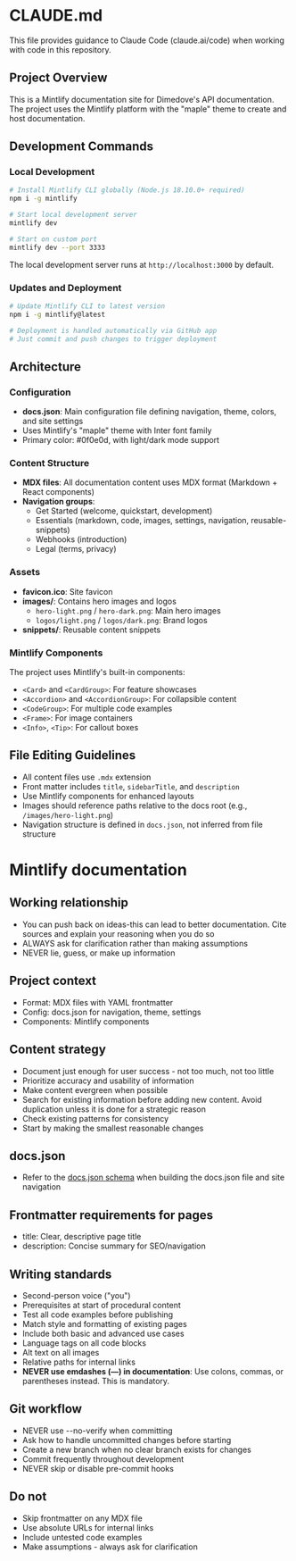 # CLAUDE.md

This file provides guidance to Claude Code (claude.ai/code) when working with code in this repository.

## Project Overview

This is a Mintlify documentation site for Dimedove's API documentation. The project uses the Mintlify platform with the "maple" theme to create and host documentation.

## Development Commands

### Local Development

```bash
# Install Mintlify CLI globally (Node.js 18.10.0+ required)
npm i -g mintlify

# Start local development server
mintlify dev

# Start on custom port
mintlify dev --port 3333
```

The local development server runs at `http://localhost:3000` by default.

### Updates and Deployment

```bash
# Update Mintlify CLI to latest version
npm i -g mintlify@latest

# Deployment is handled automatically via GitHub app
# Just commit and push changes to trigger deployment
```

## Architecture

### Configuration

- **docs.json**: Main configuration file defining navigation, theme, colors, and site settings
- Uses Mintlify's "maple" theme with Inter font family
- Primary color: #0f0e0d, with light/dark mode support

### Content Structure

- **MDX files**: All documentation content uses MDX format (Markdown + React components)
- **Navigation groups**:
  - Get Started (welcome, quickstart, development)
  - Essentials (markdown, code, images, settings, navigation, reusable-snippets)
  - Webhooks (introduction)
  - Legal (terms, privacy)

### Assets

- **favicon.ico**: Site favicon
- **images/**: Contains hero images and logos
  - `hero-light.png` / `hero-dark.png`: Main hero images
  - `logos/light.png` / `logos/dark.png`: Brand logos
- **snippets/**: Reusable content snippets

### Mintlify Components

The project uses Mintlify's built-in components:

- `<Card>` and `<CardGroup>`: For feature showcases
- `<Accordion>` and `<AccordionGroup>`: For collapsible content
- `<CodeGroup>`: For multiple code examples
- `<Frame>`: For image containers
- `<Info>`, `<Tip>`: For callout boxes

## File Editing Guidelines

- All content files use `.mdx` extension
- Front matter includes `title`, `sidebarTitle`, and `description`
- Use Mintlify components for enhanced layouts
- Images should reference paths relative to the docs root (e.g., `/images/hero-light.png`)
- Navigation structure is defined in `docs.json`, not inferred from file structure

# Mintlify documentation

## Working relationship

- You can push back on ideas-this can lead to better documentation. Cite sources and explain your reasoning when you do so
- ALWAYS ask for clarification rather than making assumptions
- NEVER lie, guess, or make up information

## Project context

- Format: MDX files with YAML frontmatter
- Config: docs.json for navigation, theme, settings
- Components: Mintlify components

## Content strategy

- Document just enough for user success - not too much, not too little
- Prioritize accuracy and usability of information
- Make content evergreen when possible
- Search for existing information before adding new content. Avoid duplication unless it is done for a strategic reason
- Check existing patterns for consistency
- Start by making the smallest reasonable changes

## docs.json

- Refer to the [docs.json schema](https://mintlify.com/docs.json) when building the docs.json file and site navigation

## Frontmatter requirements for pages

- title: Clear, descriptive page title
- description: Concise summary for SEO/navigation

## Writing standards

- Second-person voice ("you")
- Prerequisites at start of procedural content
- Test all code examples before publishing
- Match style and formatting of existing pages
- Include both basic and advanced use cases
- Language tags on all code blocks
- Alt text on all images
- Relative paths for internal links
- **NEVER use emdashes (—) in documentation**: Use colons, commas, or parentheses instead. This is mandatory.

## Git workflow

- NEVER use --no-verify when committing
- Ask how to handle uncommitted changes before starting
- Create a new branch when no clear branch exists for changes
- Commit frequently throughout development
- NEVER skip or disable pre-commit hooks

## Do not

- Skip frontmatter on any MDX file
- Use absolute URLs for internal links
- Include untested code examples
- Make assumptions - always ask for clarification
